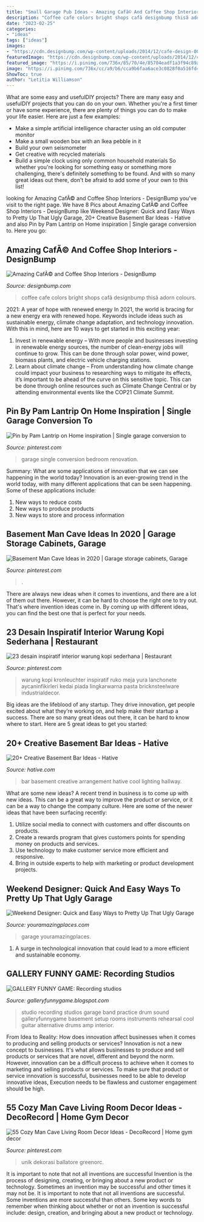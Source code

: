 ```yaml
---
title: "Small Garage Pub Ideas ~ Amazing Cafã© And Coffee Shop Interiors"
description: "Coffee cafe colors bright shops cafã designbump thisâ adorn colours"
date: "2023-02-25"
categories:
- "ideas"
tags: ["ideas"]
images:
- "https://cdn.designbump.com/wp-content/uploads/2014/12/cafe-design-003.jpg"
featuredImage: "https://cdn.designbump.com/wp-content/uploads/2014/12/cafe-design-003.jpg"
featured_image: "https://i.pinimg.com/736x/85/70/4e/85704eadf1a3f94c89a215631737a8e3.jpg"
image: "https://i.pinimg.com/736x/cc/a9/b6/cca9b6faa6ace3c0828f0a516fd469eb.jpg"
ShowToc: true
author: "Letitia Williamson"
---
```



What are some easy and usefulDIY projects?
There are many easy and usefulDIY projects that you can do on your own. Whether you're a first timer or have some experience, there are plenty of things you can do to make your life easier. Here are just a few examples: 
- Make a simple artificial intelligence character using an old computer monitor 
- Make a small wooden box with an Ikea pebble in it 
- Build your own seismometer 
- Get creative with recycled materials 
- Build a simple clock using only common household materials 
So whether you're looking for something easy or something more challenging, there's definitely something to be found. And with so many great ideas out there, don't be afraid to add some of your own to this list!

	

		
looking for Amazing CafÃ© and Coffee Shop Interiors - DesignBump you've visit to the right page. We have 8 Pics about Amazing CafÃ© and Coffee Shop Interiors - DesignBump like Weekend Designer: Quick and Easy Ways to Pretty Up That Ugly Garage, 20+ Creative Basement Bar Ideas - Hative and also Pin by Pam Lantrip on Home inspiration | Single garage conversion to. Here you go:
		
    
## Amazing CafÃ© And Coffee Shop Interiors - DesignBump

<img loading=lazy src="https://cdn.designbump.com/wp-content/uploads/2014/12/cafe-design-003.jpg" onerror="this.onerror=null;this.src='https://tse3.mm.bing.net/th?id=OIP.ULwM53x4o-0XiFkL9uHVfAHaJ4&amp;pid=15.1';" alt="Amazing CafÃ© and Coffee Shop Interiors - DesignBump">

_Source: designbump.com_

>coffee cafe colors bright shops cafã designbump thisâ adorn colours. 

	

2021: A year of hope with renewed energy
In 2021, the world is bracing for a new energy era with renewed hope. Keywords include ideas such as sustainable energy, climate change adaptation, and technology innovation. With this in mind, here are 10 ways to get started in this exciting year:
1. Invest in renewable energy – With more people and businesses investing in renewable energy sources, the number of clean-energy jobs will continue to grow. This can be done through solar power, wind power, biomass plants, and electric vehicle charging stations.
2. Learn about climate change – From understanding how climate change could impact your business to researching ways to mitigate its effects, it’s important to be ahead of the curve on this sensitive topic. This can be done through online resources such as Climate Change Central or by attending environmental events like the COP21 Climate Summit.

    
## Pin By Pam Lantrip On Home Inspiration | Single Garage Conversion To

<img loading=lazy src="https://i.pinimg.com/736x/2f/67/50/2f6750860e741a2d52c073d5fd0ecd8b--garage-bedroom-garage-renovation.jpg" onerror="this.onerror=null;this.src='https://tse4.mm.bing.net/th?id=OIP.eBXejmFiBN65rb6CodM_nQHaJ3&amp;pid=15.1';" alt="Pin by Pam Lantrip on Home inspiration | Single garage conversion to">

_Source: pinterest.com_

>garage single conversion bedroom renovation. 

	

Summary: What are some applications of innovation that we can see happening in the world today?
Innovation is an ever-growing trend in the world today, with many different applications that can be seen happening. Some of these applications include: 
1. New ways to reduce costs 
2. New ways to produce products 
3. New ways to store and process information 

    
## Basement Man Cave Ideas In 2020 | Garage Storage Cabinets, Garage

<img loading=lazy src="https://i.pinimg.com/736x/85/70/4e/85704eadf1a3f94c89a215631737a8e3.jpg" onerror="this.onerror=null;this.src='https://tse4.mm.bing.net/th?id=OIP.ZltrcJi97kQAm_vAXOIvrgHaJ3&amp;pid=15.1';" alt="Basement Man Cave Ideas in 2020 | Garage storage cabinets, Garage">

_Source: pinterest.com_

>. 

	

There are always new ideas when it comes to inventions, and there are a lot of them out there. However, it can be hard to choose the right one to try out. That's where invention ideas come in. By coming up with different ideas, you can find the best one that is perfect for your needs.

    
## 23 Desain Inspiratif Interior Warung Kopi Sederhana | Restaurant

<img loading=lazy src="https://i.pinimg.com/736x/cc/a9/b6/cca9b6faa6ace3c0828f0a516fd469eb.jpg" onerror="this.onerror=null;this.src='https://tse1.mm.bing.net/th?id=OIP.9UsTe56yoX_VzE3n2rsGewHaLH&amp;pid=15.1';" alt="23 desain inspiratif interior warung kopi sederhana | Restaurant">

_Source: pinterest.com_

>warung kopi kronleuchter inspiratif ruko meja yura lanchonete aycaninfikirleri kedai piada lingkarwarna pasta bricknsteelware industrialdecor. 

	

Big ideas are the lifeblood of any startup. They drive innovation, get people excited about what they’re working on, and help make their startup a success. There are so many great ideas out there, it can be hard to know where to start. Here are 5 great ideas to get you started: 

    
## 20+ Creative Basement Bar Ideas - Hative

<img loading=lazy src="https://hative.com/wp-content/uploads/2014/05/basement-bar-ideas/13-wall-arrangement.jpg" onerror="this.onerror=null;this.src='https://tse1.mm.bing.net/th?id=OIP.cFNCNa6iVc-TO7xSlDm1QQHaJ3&amp;pid=15.1';" alt="20+ Creative Basement Bar Ideas - Hative">

_Source: hative.com_

>bar basement creative arrangement hative cool lighting hallway. 

	

What are some new ideas?
A recent trend in business is to come up with new ideas. This can be a great way to improve the product or service, or it can be a way to change the company culture. Here are some of the newer ideas that have been surfacing recently: 
1. Utilize social media to connect with customers and offer discounts on products.
2. Create a rewards program that gives customers points for spending money on products and services. 
3. Use technology to make customer service more efficient and responsive. 
4. Bring in outside experts to help with marketing or product development projects.

    
## Weekend Designer: Quick And Easy Ways To Pretty Up That Ugly Garage

<img loading=lazy src="https://www.youramazingplaces.com/wp-content/uploads/2015/02/traditional-garage-and-shed2.jpg" onerror="this.onerror=null;this.src='https://tse3.mm.bing.net/th?id=OIP.dNIwo1nPuvuXlqOxI0VxGwHaE8&amp;pid=15.1';" alt="Weekend Designer: Quick and Easy Ways to Pretty Up That Ugly Garage">

_Source: youramazingplaces.com_

>garage youramazingplaces. 

	

1. A surge in technological innovation that could lead to a more efficient and sustainable economy. 

    
## GALLERY FUNNY GAME: Recording Studios

<img loading=lazy src="http://1.bp.blogspot.com/-QPDAe7vI5Vw/T9LNJa7agFI/AAAAAAAAQTc/NG5fgyJ5eqs/s1600/Recording+studios+(18).jpg" onerror="this.onerror=null;this.src='https://tse4.mm.bing.net/th?id=OIP.l4aSW7Qpb7lRZhAXS0tMJAHaFZ&amp;pid=15.1';" alt="GALLERY FUNNY GAME: Recording studios">

_Source: galleryfunnygame.blogspot.com_

>studio recording studios garage band practice drum sound galleryfunnygame basement setup rooms instruments rehearsal cool guitar alternative drums amp interior. 

	

From Idea to Reality: How does innovation affect businesses when it comes to producing and selling products or services?
Innovation is not a new concept to businesses. It's what allows businesses to produce and sell products or services that are novel, different and beyond the norm. However, innovation can be a difficult process to achieve when it comes to marketing and selling products or services. To make sure that product or service innovation is successful, businesses need to be able to develop innovative ideas, Execution needs to be flawless and customer engagement should be high.

    
## 55 Cozy Man Cave Living Room Decor Ideas - DecoRecord | Home Gym Decor

<img loading=lazy src="https://i.pinimg.com/736x/3e/9a/1b/3e9a1b5150628764e6eefa80b2c2a63a.jpg" onerror="this.onerror=null;this.src='https://tse4.mm.bing.net/th?id=OIP.HIdIIUAItTE2vUdBrT_yYwHaJ3&amp;pid=15.1';" alt="55 Cozy Man Cave Living Room Decor Ideas - DecoRecord | Home gym decor">

_Source: pinterest.com_

>unik dekorasi ballatore greenorc. 

	

It is important to note that not all inventions are successful
Invention is the process of designing, creating, or bringing about a new product or technology. Sometimes an invention may be successful and other times it may not be. It is important to note that not all inventions are successful. 
Some inventions are more successful than others. Some key words to remember when thinking about whether or not an invention is successful include: design, creation, and bringing about a new product or technology.

